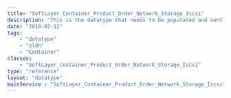 ```yaml
---
title: "SoftLayer_Container_Product_Order_Network_Storage_Iscsi"
description: "This is the datatype that needs to be populated and sent to SoftLayer_Product_Order::placeOrder. This datatype has everything required to place an ISCSI order with SoftLayer. "
date: "2018-02-12"
tags:
    - "datatype"
    - "sldn"
    - "Container"
classes:
    - "SoftLayer_Container_Product_Order_Network_Storage_Iscsi"
type: "reference"
layout: "datatype"
mainService : "SoftLayer_Container_Product_Order_Network_Storage_Iscsi"
---
```

